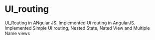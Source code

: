 # UI_routing
UI_Routing in ANgular JS.
Implemented Ui routing in AngularJS.
Implemented Simple UI routing, Nested State, Nated View and Multiple Name views

